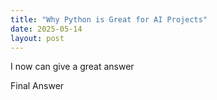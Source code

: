 ```yaml
---
title: "Why Python is Great for AI Projects"
date: 2025-05-14
layout: post
---
```


I now can give a great answer

Final Answer